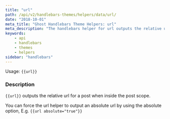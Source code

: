 ```yaml
---
title: "url"
path: /api/v2/handlebars-themes/helpers/data/url/
date: "2018-10-01"
meta_title: "Ghost Handlebars Theme Helpers: url"
meta_description: "The handlebars helper for url outputs the relative url for a post. Read more about developing Ghost themes!"
keywords:
    - api
    - handlebars
    - themes
    - helpers
sidebar: "handlebars"
---
```


Usage: `{{url}}`

### Description

`{{url}}` outputs the relative url for a post when inside the post scope.

You can force the url helper to output an absolute url by using the absolute option, E.g. `{{url absolute="true"}}`
